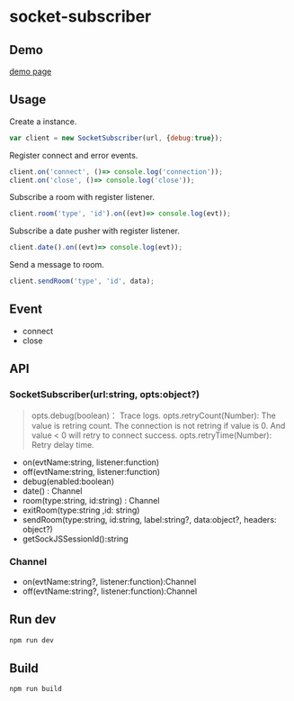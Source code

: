 socket-subscriber
=====================================

## Demo

[demo page](https://ehanlin.github.io/socket-subscriber/demo/index.html)

## Usage

Create a instance.
```js
var client = new SocketSubscriber(url, {debug:true});
```

Register connect and error events.
```js
client.on('connect', ()=> console.log('connection')); 
client.on('close', ()=> console.log('close'));
```

Subscribe a room with register listener.
```js
client.room('type', 'id').on((evt)=> console.log(evt));
```

Subscribe a date pusher with register listener.

```js
client.date().on((evt)=> console.log(evt));
``` 

Send a message to room.
```js
client.sendRoom('type', 'id', data);
```

## Event

* connect
* close

## API

### SocketSubscriber(url:string, opts:object?)
> opts.debug(boolean)： Trace logs.
> opts.retryCount(Number): The value is retring count. The connection is not retring if value is 0. And value < 0 will retry to connect success.
> opts.retryTime(Number): Retry delay time.

* on(evtName:string, listener:function)
* off(evtName:string, listener:function)
* debug(enabled:boolean)
* date() : Channel
* room(type:string, id:string) : Channel
* exitRoom(type:string ,id: string)
* sendRoom(type:string, id:string, label:string?, data:object?, headers: object?)
* getSockJSSessionId():string

### Channel

* on(evtName:string?, listener:function):Channel
* off(evtName:string?, listener:function):Channel

## Run dev

```sh
npm run dev
```

## Build

```sh
npm run build
```

